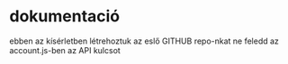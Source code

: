 # dokumentació
ebben az kísérletben létrehoztuk az eslő GITHUB repo-nkat
ne feledd az account.js-ben az API kulcsot
